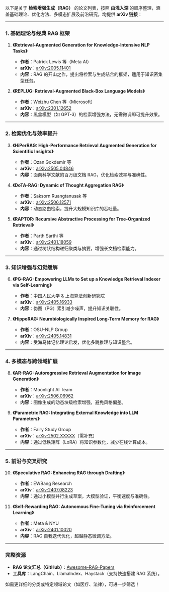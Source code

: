 以下是关于 **检索增强生成（RAG）** 的论文列表，按照 **由浅入深** 的顺序整理，涵盖基础理论、优化方法、多模态扩展及前沿研究，均提供 **arXiv 链接**：

---

### **1. 基础理论与经典 RAG 框架**
1. **《Retrieval-Augmented Generation for Knowledge-Intensive NLP Tasks》**  
   - **作者**：Patrick Lewis 等（Meta AI）  
   - **arXiv**：[arXiv:2005.11401](https://arxiv.org/abs/2005.11401)  
   - **内容**：RAG 的开山之作，提出将检索与生成结合的框架，适用于知识密集型任务。  

2. **《REPLUG: Retrieval-Augmented Black-Box Language Models》**  
   - **作者**：Weizhu Chen 等（Microsoft）  
   - **arXiv**：[arXiv:2301.12652](https://arxiv.org/abs/2301.12652)  
   - **内容**：黑盒模型（如 GPT-3）的检索增强方法，无需微调即可提升效果。  

---

### **2. 检索优化与效率提升**
3. **《HiPerRAG: High-Performance Retrieval Augmented Generation for Scientific Insights》**  
   - **作者**：Ozan Gokdemir 等  
   - **arXiv**：[arXiv:2505.04846](https://arxiv.org/abs/2505.04846)  
   - **内容**：面向科学文献的百万级文档 RAG，优化检索效率与准确性。  

4. **《DoTA-RAG: Dynamic of Thought Aggregation RAG》**  
   - **作者**：Saksorn Ruangtanusak 等  
   - **arXiv**：[arXiv:2506.12571](https://arxiv.org/abs/2506.12571)  
   - **内容**：动态路由检索，提升大规模知识库的吞吐量。  

5. **《RAPTOR: Recursive Abstractive Processing for Tree-Organized Retrieval》**  
   - **作者**：Parth Sarthi 等  
   - **arXiv**：[arXiv:2401.18059](https://arxiv.org/abs/2401.18059)  
   - **内容**：通过树状结构递归聚类与摘要，增强长文档检索能力。  

---

### **3. 知识增强与幻觉缓解**
6. **《PG-RAG: Empowering LLMs to Set up a Knowledge Retrieval Indexer via Self-Learning》**  
   - **作者**：中国人民大学 & 上海算法创新研究院  
   - **arXiv**：[arXiv:2405.16933](https://arxiv.org/abs/2405.16933)  
   - **内容**：伪图（PG）索引减少噪声，提升知识关联性。  

7. **《HippoRAG: Neurobiologically Inspired Long-Term Memory for RAG》**  
   - **作者**：OSU-NLP Group  
   - **arXiv**：[arXiv:2405.14831](https://arxiv.org/abs/2405.14831)  
   - **内容**：受海马体记忆理论启发，优化多跳推理与知识整合。  

---

### **4. 多模态与跨领域扩展**
8. **《AR-RAG: Autoregressive Retrieval Augmentation for Image Generation》**  
   - **作者**：Moonlight AI Team  
   - **arXiv**：[arXiv:2506.06962](https://arxiv.org/abs/2506.06962)  
   - **内容**：图像生成的动态块级检索增强，避免风格偏差。  

9. **《Parametric RAG: Integrating External Knowledge into LLM Parameters》**  
   - **作者**：Fairy Study Group  
   - **arXiv**：[arXiv:2502.XXXXX](https://arxiv.org/abs/2502.XXXXX)（需补充）  
   - **内容**：通过低秩矩阵（LoRA）将知识参数化，减少在线计算成本。  

---

### **5. 前沿与交叉研究**
10. **《Speculative RAG: Enhancing RAG through Drafting》**  
    - **作者**：EWBang Research  
    - **arXiv**：[arXiv:2407.08223](https://arxiv.org/abs/2407.08223)  
    - **内容**：通过小模型并行生成草案，大模型验证，平衡速度与准确性。  

11. **《Self-Rewarding RAG: Autonomous Fine-Tuning via Reinforcement Learning》**  
    - **作者**：Meta & NYU  
    - **arXiv**：[arXiv:2401.10020](https://arxiv.org/abs/2401.10020)  
    - **内容**：RAG 自我迭代优化，超越静态微调方法。  

---

### **完整资源**
- **RAG 论文汇总（GitHub）**：[Awesome-RAG-Papers](https://github.com/BradyFU/Awesome-RAG-Papers)  
- **工具库**：LangChain、LlamaIndex、Haystack（支持快速搭建 RAG 系统）。  

如需更详细的分类或特定领域论文（如医疗、法律），可进一步筛选！